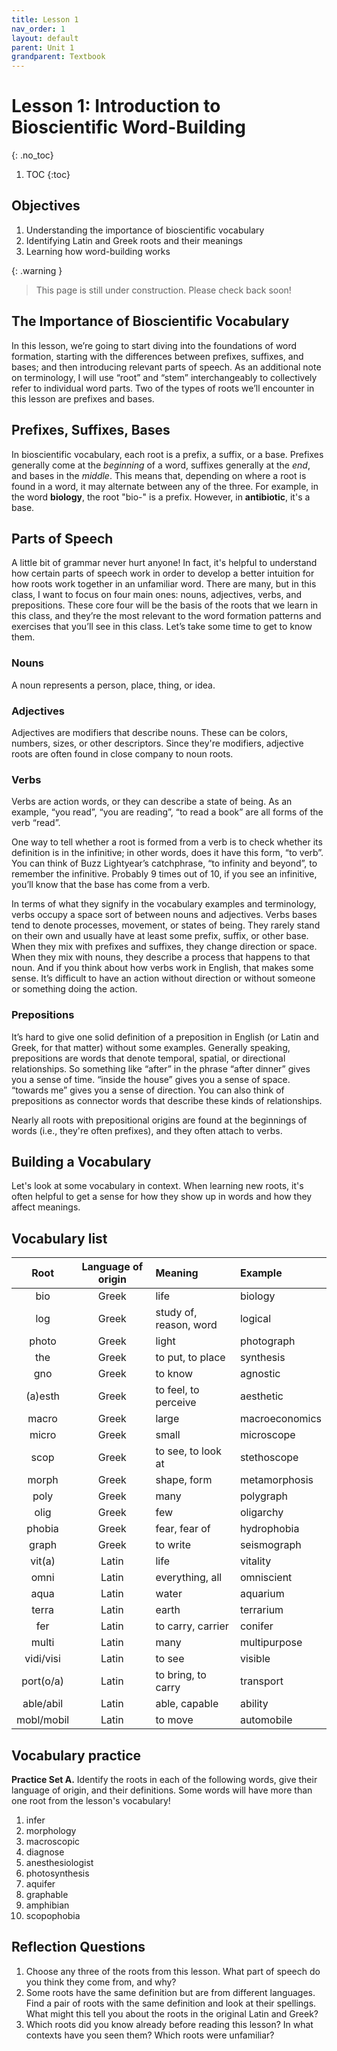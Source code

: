 ```yaml
---
title: Lesson 1
nav_order: 1
layout: default
parent: Unit 1
grandparent: Textbook
---
```


# Lesson 1: Introduction to Bioscientific Word-Building
{: .no_toc}

1. TOC
{:toc}

## Objectives

1. Understanding the importance of bioscientific vocabulary
2. Identifying Latin and Greek roots and their meanings
3. Learning how word-building works

{: .warning }
> This page is still under construction. Please check back soon!

## The Importance of Bioscientific Vocabulary

In this lesson, we’re going to start diving into the foundations of word formation, starting with the differences between prefixes, suffixes, and bases; and then introducing relevant parts of speech. As an additional note on terminology, I will use “root” and “stem” interchangeably to collectively refer to individual word parts. Two of the types of roots we’ll encounter in this lesson are prefixes and bases.

## Prefixes, Suffixes, Bases

In bioscientific vocabulary, each root is a prefix, a suffix, or a base. Prefixes generally come at the *beginning* of a word, suffixes generally at the *end*, and bases in the *middle*. This means that, depending on where a root is found in a word, it may alternate between any of the three. For example, in the word **biology**, the root "bio-" is a prefix. However, in **antibiotic**, it's a base.

## Parts of Speech

A little bit of grammar never hurt anyone! In fact, it's helpful to understand how certain parts of speech work in order to develop a better intuition for how roots work together in an unfamiliar word. There are many, but in this class, I want to focus on four main ones: nouns, adjectives, verbs, and prepositions. These core four will be the basis of the roots that we learn in this class, and they’re the most relevant to the word formation patterns and exercises that you’ll see in this class. Let’s take some time to get to know them.

### Nouns

A noun represents a person, place, thing, or idea. 

### Adjectives

Adjectives are modifiers that describe nouns. These can be colors, numbers, sizes, or other descriptors. Since they're modifiers, adjective roots are often found in close company to noun roots.

### Verbs

Verbs are action words, or they can describe a state of being. As an example, “you read”, “you are reading”, “to read a book” are all forms of the verb “read”.

One way to tell whether a root is formed from a verb is to check whether its definition is in the infinitive; in other words, does it have this form, “to verb”. You can think of Buzz Lightyear’s catchphrase, “to infinity and beyond”, to remember the infinitive. Probably 9 times out of 10, if you see an infinitive, you’ll know that the base has come from a verb.

In terms of what they signify in the vocabulary examples and terminology, verbs occupy a space sort of between nouns and adjectives. Verbs bases tend to denote processes, movement, or states of being. They rarely stand on their own and usually have at least some prefix, suffix, or other base. When they mix with prefixes and suffixes, they change direction or space. When they mix with nouns, they describe a process that happens to that noun. And if you think about how verbs work in English, that makes some sense. It’s difficult to have an action without direction or without someone or something doing the action.

### Prepositions

It’s hard to give one solid definition of a preposition in English (or Latin and Greek, for that matter) without some examples. Generally speaking, prepositions are words that denote temporal, spatial, or directional relationships. So something like “after” in the phrase “after dinner” gives you a sense of time. “inside the house” gives you a sense of space. “towards me” gives you a sense of direction. You can also think of prepositions as connector words that describe these kinds of relationships.

Nearly all roots with prepositional origins are found at the beginnings of words (i.e., they're often prefixes), and they often attach to verbs.

## Building a Vocabulary

Let's look at some vocabulary in context. When learning new roots, it's often helpful to get a sense for how they show up in words and how they affect meanings.

## Vocabulary list

| Root          | Language of origin    | Meaning                   | Example           |
| :---:         | :---:                 | :---                      | :---              |
| bio           | Greek                 | life                      | biology           |
| log           | Greek                 | study of, reason, word    | logical           |
| photo         | Greek                 | light                     | photograph        |
| the           | Greek                 | to put, to place          | synthesis         |
| gno           | Greek                 | to know                   | agnostic          |
| (a)esth       | Greek                 | to feel, to perceive      | aesthetic         |
| macro         | Greek                 | large                     | macroeconomics    |
| micro         | Greek                 | small                     | microscope        |
| scop          | Greek                 | to see, to look at        | stethoscope       |
| morph         | Greek                 | shape, form               | metamorphosis     |
| poly          | Greek                 | many                      | polygraph         |
| olig          | Greek                 | few                       | oligarchy         |
| phobia        | Greek                 | fear, fear of             | hydrophobia       |
| graph         | Greek                 | to write                  | seismograph       |
| vit(a)        | Latin                 | life                      | vitality          |
| omni          | Latin                 | everything, all           | omniscient        |
| aqua          | Latin                 | water                     | aquarium          |
| terra         | Latin                 | earth                     | terrarium         |
| fer           | Latin                 | to carry, carrier         | conifer           |
| multi         | Latin                 | many                      | multipurpose      |
| vidi/visi     | Latin                 | to see                    | visible           |
| port(o/a)     | Latin                 | to bring, to carry        | transport         |
| able/abil     | Latin                 | able, capable             | ability           |
| mobl/mobil    | Latin                 | to move                   | automobile        |

## Vocabulary practice

**Practice Set A.** Identify the roots in each of the following words, give their language of origin, and their definitions. Some words will have more than one root from the lesson's vocabulary!

1. infer
2. morphology
3. macroscopic
4. diagnose
5. anesthesiologist
6. photosynthesis
7. aquifer
8. graphable
9. amphibian
10. scopophobia

## Reflection Questions

1. Choose any three of the roots from this lesson. What part of speech do you think they come from, and why?
2. Some roots have the same definition but are from different languages. Find a pair of roots with the same definition and look at their spellings. What might this tell you about the roots in the original Latin and Greek?
3. Which roots did you know already before reading this lesson? In what contexts have you seen them? Which roots were unfamiliar?
